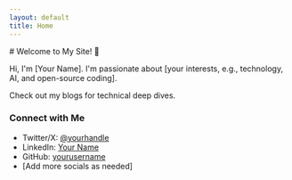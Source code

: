 ```yaml
---
layout: default
title: Home
---
```


<div class="center-content">
  # Welcome to My Site! 👋

  <p>Hi, I'm [Your Name]. I'm passionate about [your interests, e.g., technology, AI, and open-source coding].</p>

  <p>Check out my blogs for technical deep dives.</p>

  ### Connect with Me
  - Twitter/X: [@yourhandle](https://twitter.com/yourhandle)
  - LinkedIn: [Your Name](https://linkedin.com/in/yourprofile)
  - GitHub: [yourusername](https://github.com/yourusername)
  - [Add more socials as needed]
</div>
